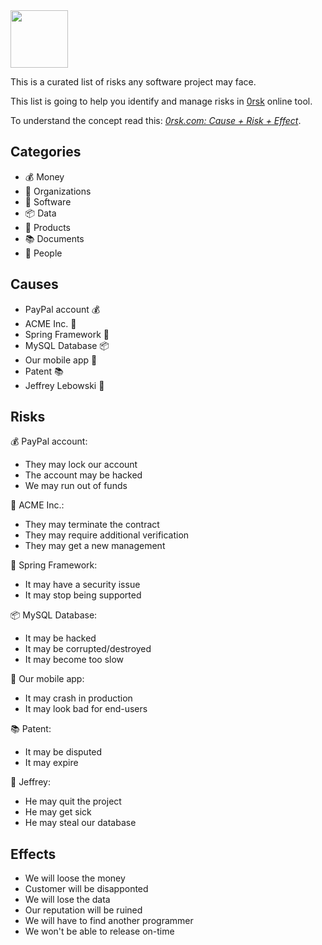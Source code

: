 <img src="https://www.0rsk.com/logo.svg" width="92px" height="92px"/>

This is a curated list of risks any software project may face.

This list is going to help you identify and manage risks
in [0rsk](https://www.0rsk.com) online tool.

To understand the concept read this:
[_0rsk.com: Cause + Risk + Effect_](https://www.yegor256.com/2019/05/14/cause-risk-effect.html).

## Categories

  * 💰 Money
  * 🏢 Organizations
  * 💾 Software
  * 📦 Data
  * 🌿 Products
  * 📚 Documents
  * 🤵 People

## Causes

  * PayPal account 💰
  * ACME Inc. 🏢
  * Spring Framework 💾
  * MySQL Database 📦
  * Our mobile app 🌿
  * Patent 📚
  * Jeffrey Lebowski 🤵

## Risks

💰 PayPal account:

  * They may lock our account
  * The account may be hacked
  * We may run out of funds

🏢 ACME Inc.:

  * They may terminate the contract
  * They may require additional verification
  * They may get a new management

💾 Spring Framework:

  * It may have a security issue
  * It may stop being supported

📦 MySQL Database:

  * It may be hacked
  * It may be corrupted/destroyed
  * It may become too slow

🌿 Our mobile app:

  * It may crash in production
  * It may look bad for end-users

📚 Patent:

  * It may be disputed
  * It may expire

🤵 Jeffrey:

  * He may quit the project
  * He may get sick
  * He may steal our database

## Effects

  * We will loose the money
  * Customer will be disapponted
  * We will lose the data
  * Our reputation will be ruined
  * We will have to find another programmer
  * We won't be able to release on-time

